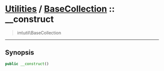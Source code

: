 # [Utilities](util.md) / [BaseCollection](util-BaseCollection.md) :: __construct
 > im\util\BaseCollection
____

## Synopsis
```php
public __construct()
```
